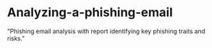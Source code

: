 # Analyzing-a-phishing-email
"Phishing email analysis with report identifying key phishing traits and risks."
